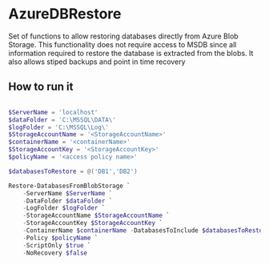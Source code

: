 # AzureDBRestore
Set of functions to allow restoring databases directly from Azure Blob Storage. This functionality does not require access to MSDB since all information required to restore the database is extracted from the blobs. It also allows stiped backups and point in time recovery 

## How to run it
```powershell

$ServerName = 'localhost'
$dataFolder = 'C:\MSSQL\DATA\'
$logFolder = 'C:\MSSQL\Log\'
$StorageAccountName = '<StorageAccountName>'
$containerName = '<containerName>'
$StorageAccountKey = '<StorageAccountKey>'
$policyName = '<access policy name>'

$databasesToRestore = @('DB1','DB2')

Restore-DatabasesFromBlobStorage `
    -ServerName $ServerName `
    -DataFolder $dataFolder `
    -LogFolder $logFolder `
    -StorageAccountName $StorageAccountName `
    -StorageAccountKey $StorageAccountKey `
    -ContainerName $containerName -DatabasesToInclude $databasesToRestore `
    -Policy $policyName `
    -ScriptOnly $true `
    -NoRecovery $false

```